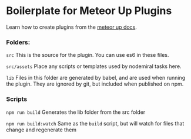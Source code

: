 # Boilerplate for Meteor Up Plugins

Learn how to create plugins from the [meteor up docs](http://meteor-up.com/docs#creating-a-plugin).

### Folders:

`src` This is the source for the plugin. You can use es6 in these files.

`src/assets` Place any scripts or templates used by nodemiral tasks here.

`lib` Files in this folder are generated by babel, and are used when running the plugin. They are ignored by git, but included when published on npm.


### Scripts

`npm run build` Generates the lib folder from the src folder

`npm run build:watch` Same as the `build` script, but will watch for files that change and regenerate them

